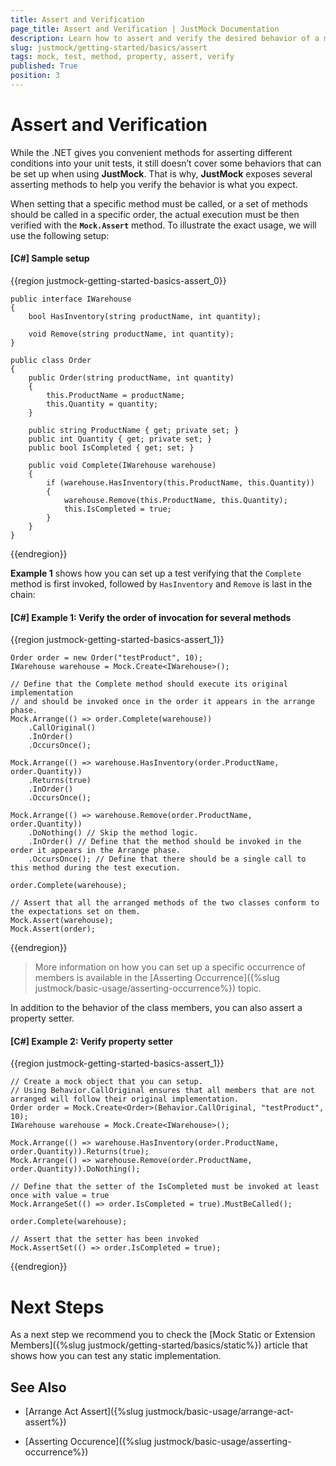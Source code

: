 ```yaml
---
title: Assert and Verification
page_title: Assert and Verification | JustMock Documentation
description: Learn how to assert and verify the desired behavior of a mocked object using JustMock.
slug: justmock/getting-started/basics/assert
tags: mock, test, method, property, assert, verify
published: True
position: 3
---
```


# Assert and Verification

While the .NET gives you convenient methods for asserting different conditions into your unit tests, it still doesn’t cover some behaviors that can be set up when using **JustMock**. That is why, **JustMock** exposes several asserting methods to help you verify the behavior is what you expect.

When setting that a specific method must be called, or a set of methods should be called in a specific order, the actual execution must be then verified with the **`Mock.Assert`** method. To illustrate the exact usage, we will use the following setup: 

#### [C#] Sample setup

{{region justmock-getting-started-basics-assert_0}}

    public interface IWarehouse
    {
        bool HasInventory(string productName, int quantity);
     
        void Remove(string productName, int quantity);
    }
     
    public class Order
    {
        public Order(string productName, int quantity)
        {
            this.ProductName = productName;
            this.Quantity = quantity;
        }
     
        public string ProductName { get; private set; }
        public int Quantity { get; private set; }
        public bool IsCompleted { get; set; }
     
        public void Complete(IWarehouse warehouse)
        {
            if (warehouse.HasInventory(this.ProductName, this.Quantity))
            {
                warehouse.Remove(this.ProductName, this.Quantity);
                this.IsCompleted = true;
            }
        }
    }
{{endregion}}

**Example 1** shows how you can set up a test verifying that the `Complete` method is first invoked, followed by `HasInventory` and `Remove` is last in the chain:

#### [C#] Example 1: Verify the order of invocation for several methods

{{region justmock-getting-started-basics-assert_1}}

    Order order = new Order("testProduct", 10);
    IWarehouse warehouse = Mock.Create<IWarehouse>();
     
    // Define that the Complete method should execute its original implementation
    // and should be invoked once in the order it appears in the arrange phase.
    Mock.Arrange(() => order.Complete(warehouse))
        .CallOriginal()
        .InOrder()
        .OccursOnce();
     
    Mock.Arrange(() => warehouse.HasInventory(order.ProductName, order.Quantity))
        .Returns(true)
        .InOrder()
        .OccursOnce();
     
    Mock.Arrange(() => warehouse.Remove(order.ProductName, order.Quantity))
        .DoNothing() // Skip the method logic.
        .InOrder() // Define that the method should be invoked in the order it appears in the Arrange phase.
        .OccursOnce(); // Define that there should be a single call to this method during the test execution.
     
    order.Complete(warehouse);
     
    // Assert that all the arranged methods of the two classes conform to the expectations set on them.
    Mock.Assert(warehouse); 
    Mock.Assert(order); 
{{endregion}}

>More information on how you can set up a specific occurrence of members is available in the [Asserting Occurrence]({%slug justmock/basic-usage/asserting-occurrence%}) topic.

In addition to the behavior of the class members, you can also assert a property setter.

#### [C#] Example 2: Verify property setter

{{region justmock-getting-started-basics-assert_1}}

    // Create a mock object that you can setup.
    // Using Behavior.CallOriginal ensures that all members that are not arranged will follow their original implementation.
    Order order = Mock.Create<Order>(Behavior.CallOriginal, "testProduct", 10);
    IWarehouse warehouse = Mock.Create<IWarehouse>();
     
    Mock.Arrange(() => warehouse.HasInventory(order.ProductName, order.Quantity)).Returns(true);
    Mock.Arrange(() => warehouse.Remove(order.ProductName, order.Quantity)).DoNothing();
                           
    // Define that the setter of the IsCompleted must be invoked at least once with value = true
    Mock.ArrangeSet(() => order.IsCompleted = true).MustBeCalled();
     
    order.Complete(warehouse);
     
    // Assert that the setter has been invoked
    Mock.AssertSet(() => order.IsCompleted = true);
{{endregion}}

# Next Steps

As a next step we recommend you to check the [Mock Static or Extension Members]({%slug justmock/getting-started/basics/static%}) article that shows how you can test any static implementation.

## See Also

* [Arrange Act Assert]({%slug justmock/basic-usage/arrange-act-assert%})

* [Asserting Occurence]({%slug justmock/basic-usage/asserting-occurrence%})